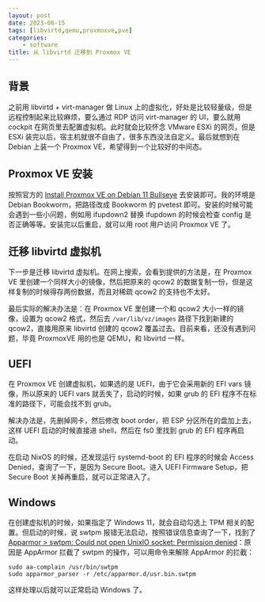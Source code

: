 ```yaml
---
layout: post
date: 2023-06-15
tags: [libvirtd,qemu,proxmoxve,pve]
categories:
    - software
title: 从 libvirtd 迁移到 Proxmox VE
---
```


## 背景

之前用 libvirtd + virt-manager 做 Linux 上的虚拟化，好处是比较轻量级，但是远程控制起来比较麻烦，要么通过 RDP 访问 virt-manager 的 UI，要么就用 cockpit 在网页里去配置虚拟机。此时就会比较怀念 VMware ESXi 的网页，但是 ESXi 装完以后，宿主机就很不自由了，很多东西没法自定义。最后就想到在 Debian 上装一个 Proxmox VE，希望得到一个比较好的中间态。

## Proxmox VE 安装

按照官方的 [Install Proxmox VE on Debian 11 Bullseye](https://pve.proxmox.com/wiki/Install_Proxmox_VE_on_Debian_11_Bullseye) 去安装即可。我的环境是 Debian Bookworm，把路径改成 Bookworm 的 pvetest 即可。安装的时候可能会遇到一些小问题，例如用 ifupdown2 替换 ifupdown 的时候会检查 config 是否正确等等。安装完以后重启，就可以用 root 用户访问 Proxmox VE 了。

## 迁移 libvirtd 虚拟机

下一步是迁移 libvirtd 虚拟机。在网上搜索，会看到提供的方法是，在 Proxmox VE 里创建一个同样大小的镜像，然后把原来的 qcow2 的数据复制一份，但是这样复制的时候得存两份数据，而且对稀疏 qcow2 的支持也不太好。

最后实际的解决办法是：在 Proxmox VE 里创建一个和 qcow2 大小一样的镜像，设置为 qcow2 格式，然后去 `/var/lib/vz/images` 路径下找到新建的 qcow2，直接用原来 libvirtd 创建的 qcow2 覆盖过去。目前来看，还没有遇到问题，毕竟 ProxmoxVE 用的也是 QEMU，和 libvirtd 一样。

## UEFI

在 Proxmox VE 创建虚拟机，如果选的是 UEFI，由于它会采用新的 EFI vars 镜像，所以原来的 UEFI vars 就丢失了，启动的时候，如果 grub 的 EFI 程序不在标准的路径下，可能会找不到 grub。

解决办法是，先删掉网卡，然后修改 boot order，把 ESP 分区所在的盘加上去，这样 UEFI 启动的时候直接进 shell，然后在 fs0 里找到 grub 的 EFI 程序再启动。

在启动 NixOS 的时候，还发现运行 systemd-boot 的 EFI 程序的时候会 Access Denied，查询了一下，是因为 Secure Boot。进入 UEFI Firmware Setup，把 Secure Boot 关掉再重启，就可以正常进入了。

## Windows

在创建虚拟机的时候，如果指定了 Windows 11，就会自动勾选上 TPM 相关的配置。但启动的时候，说 swtpm 报错无法启动，按照错误信息查询了一下，找到了 [Apparmor > swtpm: Could not open UnixIO socket: Permission denied](https://github.com/quickemu-project/quickemu/issues/487)：原因是 AppArmor 拦截了 swtpm 的操作，可以用命令来解除 AppArmor 的拦截：

```shell
sudo aa-complain /usr/bin/swtpm
sudo apparmor_parser -r /etc/apparmor.d/usr.bin.swtpm
```

这样处理以后就可以正常启动 Windows 了。
